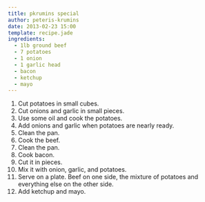 ```yaml
---
title: pkrumins special
author: peteris-krumins
date: 2013-02-23 15:00
template: recipe.jade
ingredients:
  - 1lb ground beef
  - 7 potatoes
  - 1 onion
  - 1 garlic head
  - bacon
  - ketchup
  - mayo
---
```


1. Cut potatoes in small cubes.
2. Cut onions and garlic in small pieces.
3. Use some oil and cook the potatoes.
4. Add onions and garlic when potatoes are nearly ready.
5. Clean the pan.
6. Cook the beef.
7. Clean the pan.
8. Cook bacon.
9. Cut it in pieces.
10. Mix it with onion, garlic, and potatoes.
11. Serve on a plate. Beef on one side, the mixture of potatoes and everything else on the other side.
12. Add ketchup and mayo.
